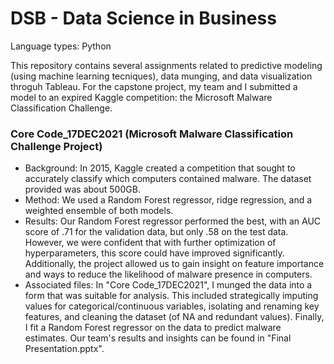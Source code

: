 # DSB - Data Science in Business

Language types: Python

This repository contains several assignments related to predictive modeling (using machine learning tecniques), data munging, and data visualization throguh Tableau. For the capstone project, my team and I submitted a model to an expired Kaggle competition: the Microsoft Malware Classification Challenge.

### Core Code_17DEC2021 (Microsoft Malware Classification Challenge Project)

- Background: In 2015, Kaggle created a competition that sought to accurately classify which computers contained malware. The dataset provided was about 500GB. 
- Method: We used a Random Forest regressor, ridge regression, and a weighted ensemble of both models.
- Results: Our Random Forest regressor performed the best, with an AUC score of .71 for the validation data, but only .58 on the test data. However, we were confident that with further optimization of hyperparameters, this score could have improved significantly. Additionally, the project allowed us to gain insight on feature importance and ways to reduce the likelihood of malware presence in computers.
- Associated files: In "Core Code_17DEC2021", I munged the data into a form that was suitable for analysis. This included strategically imputing values for categorical/continuous variables, isolating and renaming key features, and cleaning the dataset (of NA and redundant values). Finally, I fit a Random Forest regressor on the data to predict malware estimates. Our team's results and insights can be found in "Final Presentation.pptx".
